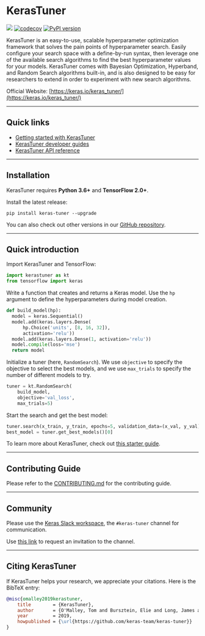 # KerasTuner

[![](https://github.com/keras-team/keras-tuner/workflows/Tests/badge.svg?branch=master)](https://github.com/keras-team/keras-tuner/actions?query=workflow%3ATests+branch%3Amaster)
[![codecov](https://codecov.io/gh/keras-team/keras-tuner/branch/master/graph/badge.svg)](https://codecov.io/gh/keras-team/keras-tuner)
[![PyPI version](https://badge.fury.io/py/keras-tuner.svg)](https://badge.fury.io/py/keras-tuner)

KerasTuner is an easy-to-use, scalable hyperparameter optimization framework
that solves the pain points of hyperparameter search. Easily configure your
search space with a define-by-run syntax, then leverage one of the available
search algorithms to find the best hyperparameter values for your models.
KerasTuner comes with Bayesian Optimization, Hyperband, and Random Search algorithms
built-in, and is also designed to be easy for researchers to extend in order to
experiment with new search algorithms.

Official Website: [https://keras.io/keras_tuner/](https://keras.io/keras_tuner/)

---
## Quick links

* [Getting started with KerasTuner](https://keras.io/guides/keras_tuner/getting_started)
* [KerasTuner developer guides](https://keras.io/guides/keras_tuner/)
* [KerasTuner API reference](https://keras.io/api/keras_tuner/)


---
## Installation

KerasTuner requires **Python 3.6+** and **TensorFlow 2.0+**.

Install the latest release:

```
pip install keras-tuner --upgrade
```

You can also check out other versions in our
[GitHub repository](https://github.com/keras-team/keras-tuner).


---
## Quick introduction

Import KerasTuner and TensorFlow:

```python
import kerastuner as kt
from tensorflow import keras
```

Write a function that creates and returns a Keras model.
Use the `hp` argument to define the hyperparameters during model creation.

```python
def build_model(hp):
  model = keras.Sequential()
  model.add(keras.layers.Dense(
      hp.Choice('units', [8, 16, 32]),
      activation='relu'))
  model.add(keras.layers.Dense(1, activation='relu'))
  model.compile(loss='mse')
  return model
```

Initialize a tuner (here, `RandomSearch`).
We use `objective` to specify the objective to select the best models,
and we use `max_trials` to specify the number of different models to try.

```python
tuner = kt.RandomSearch(
    build_model,
    objective='val_loss',
    max_trials=5)
```

Start the search and get the best model:

```python
tuner.search(x_train, y_train, epochs=5, validation_data=(x_val, y_val))
best_model = tuner.get_best_models()[0]
```

To learn more about KerasTuner, check out [this starter guide](https://keras.io/guides/keras_tuner/getting_started/).

---
## Contributing Guide

Please refer to the [CONTRIBUTING.md](https://github.com/keras-team/keras-tuner/blob/master/CONTRIBUTING.md) for the contributing guide.

---
## Community

Please use the [Keras Slack workspace](https://kerasteam.slack.com/), the `#keras-tuner` channel for communication.

Use [this link](https://keras-slack-autojoin.herokuapp.com/) to request an invitation to the channel.

---
## Citing KerasTuner

If KerasTuner helps your research, we appreciate your citations.
Here is the BibTeX entry:

```bibtex
@misc{omalley2019kerastuner,
	title        = {KerasTuner},
	author       = {O'Malley, Tom and Bursztein, Elie and Long, James and Chollet, Fran\c{c}ois and Jin, Haifeng and Invernizzi, Luca and others},
	year         = 2019,
	howpublished = {\url{https://github.com/keras-team/keras-tuner}}
}
```
